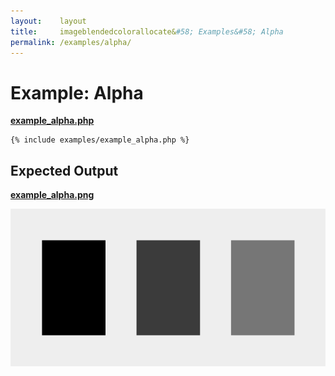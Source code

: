 ```yaml
---
layout:    layout
title:     imageblendedcolorallocate&#58; Examples&#58; Alpha
permalink: /examples/alpha/
---
```


# Example: Alpha

[**example_alpha.php**](https://github.com/andrewgjohnson/imageblendedcolorallocate/blob/master/examples/example_alpha.php)

<pre><code>{% include examples/example_alpha.php %}</code></pre>

## Expected Output

[**example_alpha.png**](https://github.com/andrewgjohnson/imageblendedcolorallocate/blob/master/examples/example_alpha.png)

![Example: Alpha](/examples/example_alpha.png "Example: Alpha")
